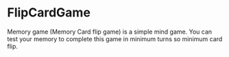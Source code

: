 # FlipCardGame
Memory game (Memory Card flip game) is a simple mind game. You can test your memory to complete this game in minimum turns so minimum card flip.
